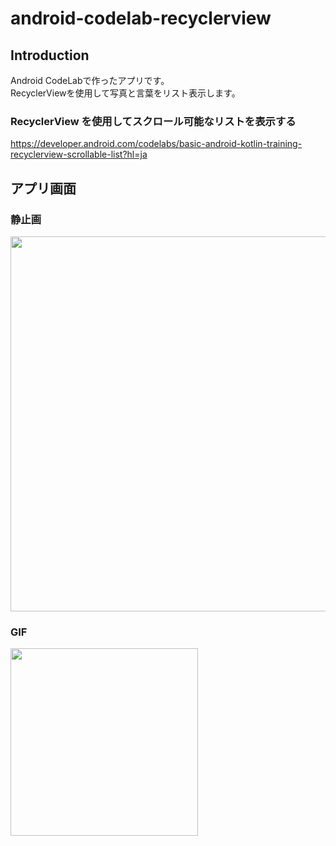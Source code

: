 # android-codelab-recyclerview

Introduction
------------
Android CodeLabで作ったアプリです。  
RecyclerViewを使用して写真と言葉をリスト表示します。  
  
### RecyclerView を使用してスクロール可能なリストを表示する ###
https://developer.android.com/codelabs/basic-android-kotlin-training-recyclerview-scrollable-list?hl=ja  
  
アプリ画面
----  
### 静止画 ###  
<img src="" width="600">
  
### GIF ###  
<img src="" width="300">
